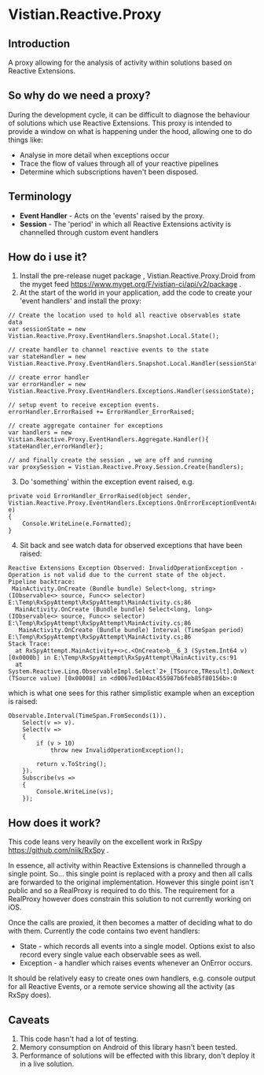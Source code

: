 # Vistian.Reactive.Proxy

## Introduction
 
 A proxy allowing for the analysis of activity within solutions based on Reactive Extensions. 
## So why do we need a proxy?
During the development cycle, it can be difficult to diagnose the behaviour of solutions which use Reactive Extensions. This proxy is intended to provide a window on what is happening under the hood, allowing one to do things like:

* Analyse in more detail when exceptions occur
* Trace the flow of values through all of your reactive pipelines
* Determine which subscriptions haven't been disposed.

## Terminology

* **Event Handler** - Acts on the 'events' raised by the proxy.
* **Session** - The 'period' in which all Reactive Extensions activity is channelled through custom event handlers

## How do i use it?

1. Install the pre-release nuget package , Vistian.Reactive.Proxy.Droid from the myget feed https://www.myget.org/F/vistian-ci/api/v2/package .
2. At the start of the world in your application, add the code to create your 'event handlers' and install the proxy:

```
// Create the location used to hold all reactive observables state data
var sessionState = new Vistian.Reactive.Proxy.EventHandlers.Snapshot.Local.State();

// create handler to channel reactive events to the state 
var stateHandler = new Vistian.Reactive.Proxy.EventHandlers.Snapshot.Local.Handler(sessionState);

// create error handler
var errorHandler = new Vistian.Reactive.Proxy.EventHandlers.Exceptions.Handler(sessionState);

// setup event to receive exception events.
errorHandler.ErrorRaised += ErrorHandler_ErrorRaised;

// create aggregate container for exceptions
var handlers = new Vistian.Reactive.Proxy.EventHandlers.Aggregate.Handler(){ stateHandler,errorHandler};

// and finally create the session , we are off and running
var proxySession = Vistian.Reactive.Proxy.Session.Create(handlers);
```

3. Do 'something' within the exception event raised, e.g.


```
private void ErrorHandler_ErrorRaised(object sender, Vistian.Reactive.Proxy.EventHandlers.Exceptions.OnErrorExceptionEventArgs e)
{
    Console.WriteLine(e.Formatted);
}
```

4. Sit back and see watch data for observed exceptions that have been raised:

```
Reactive Extensions Exception Observed: InvalidOperationException - Operation is not valid due to the current state of the object.
Pipeline backtrace:
 MainActivity.OnCreate (Bundle bundle) Select<long, string> (IObservable<> source, Func<> selector)  E:\Temp\RxSpyAttempt\RxSpyAttempt\MainActivity.cs;86
  MainActivity.OnCreate (Bundle bundle) Select<long, long> (IObservable<> source, Func<> selector)  E:\Temp\RxSpyAttempt\RxSpyAttempt\MainActivity.cs;86
   MainActivity.OnCreate (Bundle bundle) Interval (TimeSpan period)  E:\Temp\RxSpyAttempt\RxSpyAttempt\MainActivity.cs;86
Stack Trace:
  at RxSpyAttempt.MainActivity+<>c.<OnCreate>b__6_3 (System.Int64 v) [0x0000b] in E:\Temp\RxSpyAttempt\RxSpyAttempt\MainActivity.cs:91 
  at System.Reactive.Linq.ObservableImpl.Select`2+_[TSource,TResult].OnNext (TSource value) [0x00008] in <d0067ed104ac455987b6feb85f80156b>:0 
```

which is what one sees for this rather simplistic example when an exception is raised:

```
Observable.Interval(TimeSpan.FromSeconds(1)).
    Select(v => v).
    Select(v =>
    {
        if (v > 10)
            throw new InvalidOperationException();

        return v.ToString();
    }).
    Subscribe(vs =>
    {
        Console.WriteLine(vs);
    });
```

## How does it work?
This code leans very heavily on the excellent work in RxSpy https://github.com/niik/RxSpy . 

In essence, all activity within Reactive Extensions is channelled through a single point. So... this single point is replaced with a proxy and then all calls are forwarded to the original implementation. However this single point isn't public and so a RealProxy is required to do this. The requirement for a RealProxy however does constrain this solution to not currently working on iOS. 

Once the calls are proxied, it then becomes a matter of deciding what to do with them. Currently the code contains two event handlers:

* State - which records all events into a single model. Options exist to also record every single value each observable sees as well.
* Exception - a handler which raises events whenever an OnError occurs.

It should be relatively easy to create ones own handlers, e.g. console output for all Reactive Events, or a remote service showing all the activity (as RxSpy does).

## Caveats

1. This code hasn't had a lot of testing.
2. Memory consumption on Android of this library hasn't been tested.
3. Performance of solutions will be effected with this library, don't deploy it in a live solution.



 